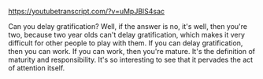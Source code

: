 https://youtubetranscript.com/?v=uMpJBlS4sac

 Can you delay gratification? Well, if the answer is no, it's well, then you're two, because two year olds can't delay gratification, which makes it very difficult for other people to play with them. If you can delay gratification, then you can work. If you can work, then you're mature. It's the definition of maturity and responsibility. It's so interesting to see that it pervades the act of attention itself.
